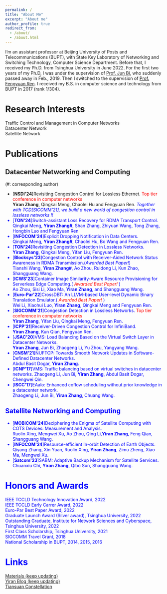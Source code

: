 ```yaml
---
permalink: /
title: "About Me"
excerpt: "About me"
author_profile: true
redirect_from: 
  - /about/
  - /about.html
---
```


I’m an assistant professor at Beijing University of Posts and Telecommunications (BUPT), with State Key Laboratory of Networking and Switching Technology, Computer Science Department. Before that, I received my Ph.D. from Tsinghua University in June 2022. For the first two years of my Ph.D, I was under the supervision of [Prof. Jun Bi](https://www.tsinghua.edu.cn/info/1715/70637.htm), who suddenly passed away in Feb., 2019. Then I switched to the supervision of [Prof. Fengyuan Ren](https://www.cs.tsinghua.edu.cn/info/1126/3585.htm). I received my B.S. in computer science and technology from BUPT in 2017 (rank 1/304).

Research Interests
======
Traffic Control and Management in Computer Networks  
Datacenter Network  
Satellite Network

# Publications 
## Datacenter Networking and Computing
 (#: corresponding author)
- [**NSDI'24**]Revisiting Congestion Control for Lossless Ethernet.
   <font color=red> Top tier conference in computer networks </font>   
   **Yiran Zhang**, Qingkai Meng, Chaolei Hu and Fengyuan Ren.
   *<font color=blue>Together with TCD[SICOMM'21], we build a new world of congestion control in lossless networks !!<font color=blue>*
- [**TON'24**]Switch-assistant Loss Recovery for RDMA Transport Control.     
   Qingkai Meng, **Yiran Zhang#**, Shan Zhang, Zhiyuan Wang, Tong Zhang, Hongbin Luo and Fengyuan Ren
- [**INFOCOM'24**]Explicit Dropping Notification in Data Centers.   
   Qingkai Meng, **Yiran Zhang#**, Chaolei Hu, Bo Wang and Fengyuan Ren.
- [**TON'24**]Revisiting Congestion Detection in Lossless Networks.   
   **Yiran Zhang**, Qingkai Meng, Yifan Liu, Fengyuan Ren.
- [**Blocksys'23**]Congestion Control with Receiver-Aided Network Status Awareness in RDMA Transmission.(*Awarded Best Paper!*)   
   Tianshi Wang, **Yiran Zhang#**, Ao Zhou, Ruidong Li, Kun Zhao, Shangguang Wang.  
- [**ICWS'23**]Container Image Similarity-Aware Resource Provisioning for Serverless Edge Computing.(*<font color=red> Awarded Best Paper! </font>*)   
   Ao Zhou, Sisi Li, Xiao Ma, **Yiran Zhang**, and Shangguang Wang.
- [**Euro-Par'22**]CrossDBT: An LLVM-based User-level Dynamic Binary Translation Emulator.(*<font color=red> Awarded Best Paper! </font>*)     
    Wei Li, Xiaohui Luo, **Yiran Zhang**, Qingkai Meng and Fengyuan Ren.
- [**SIGCOMM'21**]Congestion Detection in Lossless Networks.
    <font color=red> Top tier conference in computer networks </font>      
    **Yiran Zhang**, Yifan Liu, Qingkai Meng, Fengyuan Ren.
- [**ICPP'21**]Receiver-Driven Congestion Control for InfiniBand.     
    **Yiran Zhang**, Kun Qian, Fengyuan Ren.
- [**JSAC'20**]VMS: Load Balancing Based on the Virtual Switch Layer in Datacenter Networks.      
    **Yiran Zhang**, Jun Bi, Zhaogeng Li, Yu Zhou, Yangyang Wang.
- [**CNSM'21**]NUFTCP: Towards Smooth Network Updates in Software-Defined Datacenter Networks.     
    Abdul Basit Dogar, **Yiran Zhang**.
- [**ICNP'17**]VMS: Traffic balancing based on virtual switches in datacenter networks.
    Zhaogeng Li, Jun Bi, **Yiran Zhang**, Abdul Basit Dogar, Chengwei Qin.
- [**ISCC'17**]EAalo: Enhanced coflow scheduling without prior knowledge in a datacenter network.       
    Zhaogeng Li, Jun Bi, **Yiran Zhang**, Chuang Wang. 
  
## Satellite Networking and Computing
- [**MOBICOM'24**]Deciphering the Enigma of Satellite Computing with COTS Devices: Measurement and Analysis.  
   Ruolin Xing, Mengwei Xu, Ao Zhou, Qing Li,**Yiran Zhang**, Feng Qian, Shangguang Wang.
- [**INFOCOM'24**]Resource-efficient In-orbit Detection of Earth Objects.    
   Qiyang Zhang, Xin Yuan, Ruolin Xing, **Yiran Zhang**, Zimu Zheng, Xiao Ma, Mengwei Xu. 
- [**Satcom'23**]SABM: Adaptive Backup Mechanism for Satellite Services.     
   Chuanxiu Chi, **Yiran Zhang**, Qibo Sun, Shangguang Wang. 


# Honors and Awards
IEEE TCCLD Technology Innovation Award, 2022  
IEEE TCCLD Early Carrer Award, 2022  
Euro-Par Best Paper Award, 2022  
Graduate Launch Award (Silver award), Tsinghua University, 2022  
Outstanding Graduate, Institute for Network Sciences and Cyberspace, Tsinghua University, 2022  
First Class Scholarship, Tsinghua University, 2021  
SIGCOMM Travel Grant, 2018  
National Scholarship in BUPT, 2014, 2015, 2016  


# Links
[Materials (keep updating)](https://yi-ran.github.io/2019/03/27/Useful-links/)  
[Yiran Blog (keep updating)](https://yi-ran.github.io/)  
[Tiansuan Constellation](http://www.tiansuan.org.cn/)
